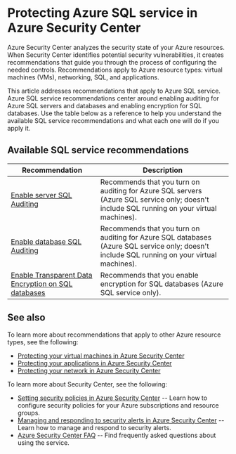 <properties
   pageTitle="Protecting Azure SQL service in Azure Security Center  | Microsoft Azure"
   description="This document addresses recommendations in Azure Security Center that help you protect Azure SQL service and stay in compliance with security policies."
   services="security-center"
   documentationCenter="na"
   authors="TerryLanfear"
   manager="MBaldwin"
   editor=""/>

<tags
   ms.service="security-center"
   ms.devlang="na"
   ms.topic="article"
   ms.tgt_pltfrm="na"
   ms.workload="na"
   ms.date="08/04/2016"
   ms.author="terrylan"/>

# Protecting Azure SQL service in Azure Security Center

Azure Security Center analyzes the security state of your Azure resources. When Security Center identifies potential security vulnerabilities, it creates recommendations that guide you through the process of configuring the needed controls.  Recommendations apply to Azure resource types: virtual machines (VMs), networking, SQL, and applications.

This article addresses recommendations that apply to Azure SQL service.  Azure SQL service recommendations center around enabling auditing for Azure SQL servers and databases and enabling encryption for SQL databases.  Use the table below as a reference to help you understand the available SQL service recommendations and what each one will do if you apply it.

## Available SQL service recommendations

|Recommendation|Description|
|-----|-----|
|[Enable server SQL Auditing](security-center-enable-auditing-on-sql-servers.md)|Recommends that you turn on auditing for Azure SQL servers (Azure SQL service only; doesn't include SQL running on your virtual machines).|
|[Enable database SQL Auditing](security-center-enable-auditing-on-sql-databases.md)|Recommends that you turn on auditing for Azure SQL databases (Azure SQL service only; doesn't include SQL running on your virtual machines).|
|[Enable Transparent Data Encryption on SQL databases](security-center-enable-transparent-data-encryption.md)|Recommends that you enable encryption for SQL databases (Azure SQL service only).|

## See also

To learn more about recommendations that apply to other Azure resource types, see the following:

- [Protecting your virtual machines in Azure Security Center](security-center-virtual-machine-recommendations.md)
- [Protecting your applications in Azure Security Center](security-center-application-recommendations.md)
- [Protecting your network in Azure Security Center](security-center-network-recommendations.md)

To learn more about Security Center, see the following:

- [Setting security policies in Azure Security Center](security-center-policies.md) -- Learn how to configure security policies for your Azure subscriptions and resource groups.
- [Managing and responding to security alerts in Azure Security Center](security-center-managing-and-responding-alerts.md) -- Learn how to manage and respond to security alerts.
- [Azure Security Center FAQ](security-center-faq.md) -- Find frequently asked questions about using the service.
